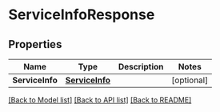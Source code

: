 # ServiceInfoResponse

## Properties

Name | Type | Description | Notes
------------ | ------------- | ------------- | -------------
**ServiceInfo** | [**ServiceInfo**](ServiceInfo.md) |  | [optional] 

[[Back to Model list]](../README.md#documentation-for-models) [[Back to API list]](../README.md#documentation-for-api-endpoints) [[Back to README]](../README.md)



